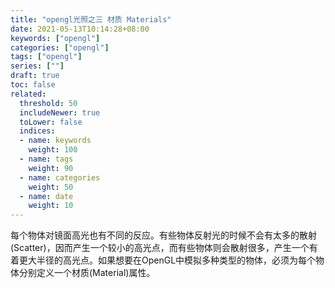 ```yaml
---
title: "opengl光照之三 材质 Materials"
date: 2021-05-13T10:14:28+08:00
keywords: ["opengl"]
categories: ["opengl"]
tags: ["opengl"]
series: [""]
draft: true
toc: false
related:
  threshold: 50
  includeNewer: true
  toLower: false
  indices:
  - name: keywords
    weight: 100
  - name: tags
    weight: 90
  - name: categories
    weight: 50
  - name: date
    weight: 10
---
```


每个物体对镜面高光也有不同的反应。有些物体反射光的时候不会有太多的散射(Scatter)，因而产生一个较小的高光点，而有些物体则会散射很多，产生一个有着更大半径的高光点。如果想要在OpenGL中模拟多种类型的物体，必须为每个物体分别定义一个材质(Material)属性。


